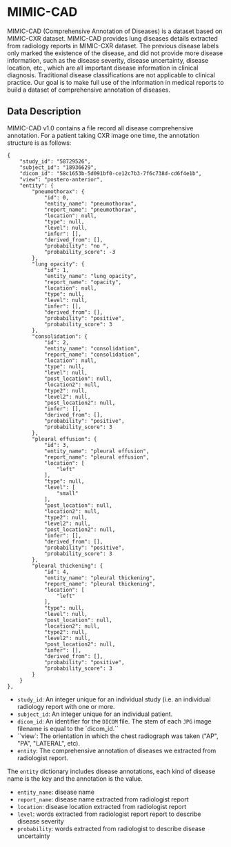 # MIMIC-CAD

MIMIC-CAD (Comprehensive Annotation of Diseases) is a dataset based on MIMIC-CXR dataset. MIMIC-CAD provides lung diseases details extracted from radiology reports in MIMIC-CXR dataset. The previous disease labels only marked the existence of the disease, and did not provide more disease information, such as the disease severity, disease uncertainty, disease location, etc., which are all important disease information in clinical diagnosis. Traditional disease classifications are not applicable to clinical practice. Our goal is to make full use of the information in medical reports to build a dataset of comprehensive annotation of diseases. 


## Data Description

MIMIC-CAD v1.0 contains a file record all disease comprehensive annotation. For a patient taking CXR image one time, the annotation structure is as follows:

```
{
	"study_id": "58729526",
	"subject_id": "18936629",
	"dicom_id": "58c1653b-5d091bf0-ce12c7b3-7f6c738d-cd6f4e1b",
	"view": "postero-anterior",
	"entity": {
		"pneumothorax": {
			"id": 0,
			"entity_name": "pneumothorax",
			"report_name": "pneumothorax",
			"location": null,
			"type": null,
			"level": null,
			"infer": [],
			"derived_from": [],
			"probability": "no ",
			"probability_score": -3
		},
		"lung opacity": {
			"id": 1,
			"entity_name": "lung opacity",
			"report_name": "opacity",
			"location": null,
			"type": null,
			"level": null,
			"infer": [],
			"derived_from": [],
			"probability": "positive",
			"probability_score": 3
		},
		"consolidation": {
			"id": 2,
			"entity_name": "consolidation",
			"report_name": "consolidation",
			"location": null,
			"type": null,
			"level": null,
			"post_location": null,
			"location2": null,
			"type2": null,
			"level2": null,
			"post_location2": null,
			"infer": [],
			"derived_from": [],
			"probability": "positive",
			"probability_score": 3
		},
		"pleural effusion": {
			"id": 3,
			"entity_name": "pleural effusion",
			"report_name": "pleural effusion",
			"location": [
				"left"
			],
			"type": null,
			"level": [
				"small"
			],
			"post_location": null,
			"location2": null,
			"type2": null,
			"level2": null,
			"post_location2": null,
			"infer": [],
			"derived_from": [],
			"probability": "positive",
			"probability_score": 3
		},
		"pleural thickening": {
			"id": 4,
			"entity_name": "pleural thickening",
			"report_name": "pleural thickening",
			"location": [
				"left"
			],
			"type": null,
			"level": null,
			"post_location": null,
			"location2": null,
			"type2": null,
			"level2": null,
			"post_location2": null,
			"infer": [],
			"derived_from": [],
			"probability": "positive",
			"probability_score": 3
		}
	}
},
```



+   `study_id`: An integer unique for an individual study (i.e. an individual radiology report with one or more.
+   `subject_id`: An integer unique for an individual patient.
+   `dicom_id`: An identifier for the `DICOM` file. The stem of each `JPG` image filename is equal to the `dicom_id.``
+   ``view`: The orientation in which the chest radiograph was taken ("AP", "PA", "LATERAL", etc).
+   `entity`: The comprehensive annotation of diseases we extracted from radiologist report.

The `entity` dictionary includes disease annotations, each kind of disease name is the key and the annotation is the value. 

+   `entity_name`: disease name 
+   `report_name`: disease name extracted from radiologist report
+   `location`: disease location extracted from radiologist report
+   `level`: words extracted from radiologist report report to describe disease severity
+   `probability`: words extracted from radiologist to describe disease uncertainty

